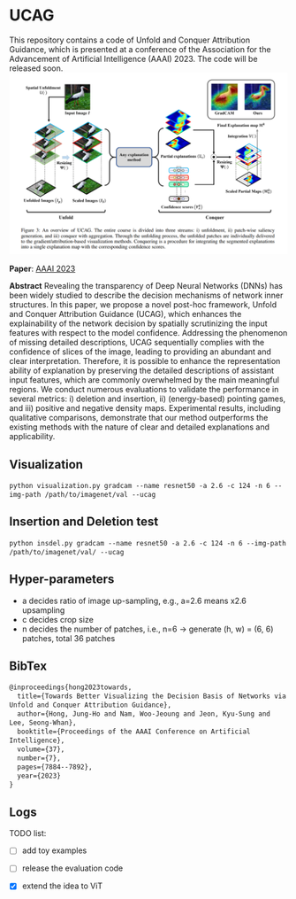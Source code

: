 # UCAG
This repository contains a code of Unfold and Conquer Attribution Guidance, which is presented at a conference of the Association for the Advancement of Artificial Intelligence (AAAI) 2023. The code will be released soon.
![UCAG](figs/main_ucag.PNG)

**Paper**: [AAAI 2023](https://ojs.aaai.org/index.php/AAAI/article/download/25954/25726)

**Abstract**
Revealing the transparency of Deep Neural Networks (DNNs) has been widely studied to describe the decision mechanisms of network inner structures. In this paper, we propose a novel post-hoc framework, Unfold and Conquer Attribution Guidance (UCAG), which enhances the explainability of the network decision by spatially scrutinizing the input features with respect to the model confidence. Addressing the phenomenon of missing detailed descriptions, UCAG sequentially complies with the confidence of slices of the image, leading to providing an abundant and clear interpretation. Therefore, it is possible to enhance the representation ability of explanation by preserving the detailed descriptions of assistant input features, which are commonly overwhelmed by the main meaningful regions. We conduct numerous evaluations to validate the performance in several metrics: i) deletion and insertion, ii) (energy-based) pointing games, and iii) positive and negative density maps. Experimental results, including qualitative comparisons, demonstrate that our method outperforms the existing methods with the nature of clear and detailed explanations and applicability.

## Visualization
```
python visualization.py gradcam --name resnet50 -a 2.6 -c 124 -n 6 --img-path /path/to/imagenet/val --ucag
```

## Insertion and Deletion test
```
python insdel.py gradcam --name resnet50 -a 2.6 -c 124 -n 6 --img-path /path/to/imagenet/val/ --ucag
```

## Hyper-parameters
- a decides ratio of image up-sampling, e.g., a=2.6 means x2.6 upsampling
- c decides crop size
- n decides the number of patches, i.e., n=6 -> generate (h, w) = (6, 6) patches, total 36 patches

## BibTex
```
@inproceedings{hong2023towards,
  title={Towards Better Visualizing the Decision Basis of Networks via Unfold and Conquer Attribution Guidance},
  author={Hong, Jung-Ho and Nam, Woo-Jeoung and Jeon, Kyu-Sung and Lee, Seong-Whan},
  booktitle={Proceedings of the AAAI Conference on Artificial Intelligence},
  volume={37},
  number={7},
  pages={7884--7892},
  year={2023}
}
```

## Logs
TODO list:

- [ ] add toy examples
- [ ] release the evaluation code
- [x] extend the idea to ViT

